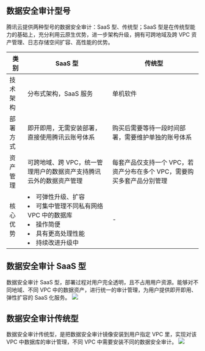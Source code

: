 ## 数据安全审计型号
腾讯云提供两种型号的数据安全审计：SaaS 型、传统型；SaaS 型是在传统型能力的基础上，充分利用云原生优势，进一步架构升级，拥有可跨地域及跨 VPC 资产管理、日志存储空间扩容、高性能的优势。

| 类别     | SaaS 型                                                      | 传统型                                                       |
| -------- | ------------------------------------------------------------ | ------------------------------------------------------------ |
| 技术架构 | 分布式架构，SaaS 服务                                        | 单机软件                                                     |
| 部署方式 | 即开即用，无需安装部署，直接使用腾讯云账号体系               | 购买后需要等待一段时间部署，需要维护单独的账号体系           |
| 资产管理 | 可跨地域、跨 VPC，统一管理用户的数据资产支持腾讯云外的数据资产管理 | 每套产品仅支持一个 VPC，若资产分布在多个 VPC，需要购买多套产品分别管理 |
| 核心优势 | <li>可弹性升级、扩容</li><li>可集中管理不同私有网络 VPC 中的数据库</li><li>操作简便</li><li>具有更高处理性能</li><li>持续改进升级中</li> | -                                                            |


## 数据安全审计 SaaS 型
数据安全审计 SaaS 型，部署过程对用户完全透明，且不占用用户资源。能够对不同地域、不同 VPC 中的数据资产，进行统一的审计管理，为用户提供即开即用、弹性扩容的 SaaS 化服务。
![](https://qcloudimg.tencent-cloud.cn/raw/5681f66a3eee6504c4976443aab2ee1b.png)

## 数据安全审计传统型
数据安全审计传统型，是把数据安全审计镜像安装到用户指定 VPC 里，实现对该 VPC 中数据库的审计管理，不同 VPC 中需要安装不同的数据安全审计。
![](https://qcloudimg.tencent-cloud.cn/raw/7beb28dff18cf71be2419bb7ba626d10.png)








